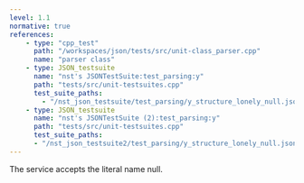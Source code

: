 ```yaml
---
level: 1.1
normative: true
references:
    - type: "cpp_test"
      path: "/workspaces/json/tests/src/unit-class_parser.cpp"
      name: "parser class"
    - type: JSON_testsuite
      name: "nst's JSONTestSuite:test_parsing:y"
      path: "tests/src/unit-testsuites.cpp"
      test_suite_paths:
        - "/nst_json_testsuite/test_parsing/y_structure_lonely_null.json"
    - type: JSON_testsuite
      name: "nst's JSONTestSuite (2):test_parsing:y"
      path: "tests/src/unit-testsuites.cpp"
      test_suite_paths:
      - "/nst_json_testsuite2/test_parsing/y_structure_lonely_null.json"
---
```


The service accepts the literal name null. 